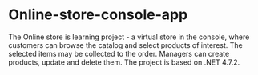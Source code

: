# Online-store-console-app
The Online store is learning project - a virtual store in the console, where customers can browse the catalog and select products of interest. The selected items may be collected to the order. Managers can create products, update and delete them. The project is based on .NET 4.7.2.
